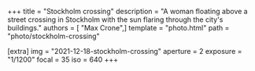 +++
title = "Stockholm crossing"
description = "A woman floating above a street crossing in Stockholm with the sun flaring through the city's buildings."
authors = [ "Max Crone",]
template = "photo.html"
path = "photo/stockholm-crossing"

[extra]
img = "2021-12-18-stockholm-crossing"
aperture = 2
exposure = "1/1200"
focal = 35
iso = 640
+++

